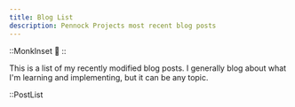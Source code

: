 ```yaml
---
title: Blog List
description: Pennock Projects most recent blog posts
---
```


::MonkInset
:speech_balloon:
::

This is a list of my recently modified blog posts.  I generally blog about what I'm learning and implementing, but it can be any topic.

::PostList
